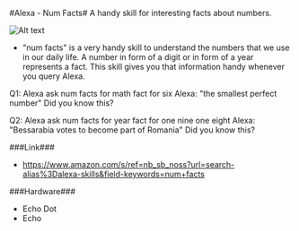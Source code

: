 #Alexa - Num Facts#
A handy skill for interesting facts about numbers. 

![Alt text](/Users/sasikumar/Desktop/Temp/alexa/logo_600.png?raw=true "Title")



- "num facts" is a very handy skill to understand the numbers that we use in our daily life. A number in form of a digit or in form of a year represents a fact. This skill gives you that information handy whenever you query Alexa. 

Q1: Alexa ask num facts for math fact for six
Alexa: "the smallest perfect number"
    Did you know this?

Q2: Alexa ask num facts for year fact for one nine one eight
Alexa: "Bessarabia votes to become part of Romania"
    Did you know this?
    
###Link###
- https://www.amazon.com/s/ref=nb_sb_noss?url=search-alias%3Dalexa-skills&field-keywords=num+facts
    
###Hardware###
- Echo Dot
- Echo
